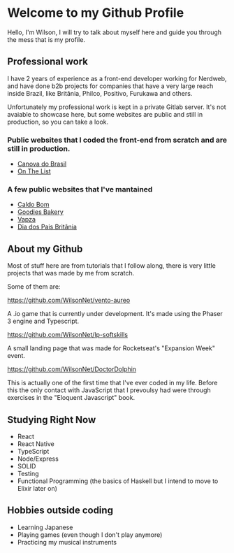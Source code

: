 # Welcome to my Github Profile

Hello, I'm Wilson, I will try to talk about myself here and guide you through the mess that is my profile.

## Professional work

I have 2 years of experience as a front-end developer working for Nerdweb, and have done b2b projects for companies that have a very large reach inside Brazil, like Britânia, Philco, Positivo, Furukawa and others. 

Unfortunately my professional work is kept in a private Gitlab server. It's not avaiable to showcase here, but some websites are public and still in production, so you can take a look.

### Public websites that I coded the front-end from scratch and are still in production.
- [Canova do Brasil](https://canovadobrasil.com.br/)
- [On The List](https://onthelist.com.br/)

### A few public websites that I've mantained
- [Caldo Bom](https://caldobom.com.br/)
- [Goodies Bakery](https://www.goodiesbakery.com.br/)
- [Vapza](https://www.vapza.com.br/)
- [Dia dos Pais Britânia](https://www.diadospaisbritania.com.br/)

## About my Github
Most of stuff here are from tutorials that I follow along, there is very little projects that was made by me from scratch.

Some of them are:

https://github.com/WilsonNet/vento-aureo

A .io game that is currently under development. It's made using the Phaser 3 engine and Typescript.

https://github.com/WilsonNet/lp-softskills

A small landing page that was made for Rocketseat's "Expansion Week" event.

https://github.com/WilsonNet/DoctorDolphin

This is actually one of the first time that I've ever coded in my life. Before this the only contact with JavaScript that I prevoulsy had were through exercises in the "Eloquent Javascript" book.


## Studying Right Now
- React
- React Native
- TypeScript
- Node/Express
- SOLID
- Testing
- Functional Programming (the basics of Haskell but I intend to move to Elixir later on)

## Hobbies outside coding

- Learning Japanese
- Playing games (even though I don't play anymore)
- Practicing my musical instruments

